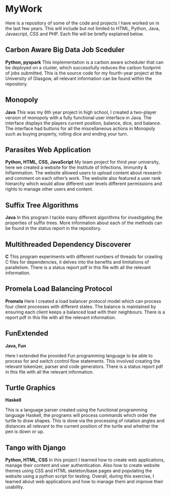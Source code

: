 # MyWork
Here is a repository of some of the code and projects I have worked on in the last few years. This will include but not limited to HTML, Python, Java, Javascript, CSS and PHP. Each file will be briefly explained below.

## Carbon Aware Big Data Job Sceduler
**Python, pyspark**
This implementation is a carbon aware scheduler that can be deployed on a cluster, which successfully reduces the carbon footprint of jobs submitted. This is the source code for my fourth-year project at the University of Glasgow, all relevant information can be found within the repository.

## Monopoly
**Java**
This was my 6th year project in high school, I created a two-player version of monopoly with a fully functional user interface in Java. The interface displays the players current position, balance, dice, and balance. The interface had buttons for all the miscellaneous actions in Monopoly such as buying property, rolling dice and ending your turn.

## Parasites Web Application
**Python, HTML, CSS, JavaScript**
My team project for third year university, here we created a website for the Institute of Infections, Immunity & Inflammation. The website allowed users to upload content about research and comment on each other’s work. The website also featured a user rank hierarchy which would allow different user levels different permissions and rights to manage other users and content.

## Suffix Tree Algorithms
**Java**
In this program I tackle many different algorithms for investigating the properties of suffix trees. More information about each of the methods can be found in the status report in the repository.

## Multithreaded Dependency Discoverer
**C**
This program experiments with different numbers of threads for crawling C files for dependencies, it delves into the benefits and limitations of parallelism. There is a status report pdf in this file with all the relevant information.

## Promela Load Balancing Protocol
**Promela**
Here I created a load balancer protocol model which can process four client processes with different states. The balance is maintained by ensuring each client keeps a balanced load with their neighbours. There is a report pdf in this file with all the relevant information.

## FunExtended
**Java, Fun**

Here I extended the provided Fun programming language to be able to process for and switch control flow statements. This involved creating the relevant tokenizer, parser and code generators. There is a status report pdf in this file with all the relevant information. 

## Turtle Graphics
**Haskell**

This is a language parser created using the functional programming language Haskell, the programs will process commands which order the turtle to draw shapes. This is done via the processing of rotation angles and distances all relevant to the current position of the turtle and whether the pen is down or up.

## Tango with Django
**Python, HTML, CSS**
In this project I learned how to create web applications, manage their content and user authentication. Also how to create website themes using CSS and HTML skeleton/base pages and populating the website using a python script for testing. Overall, during this exercise, I learned about web applications and how to manage them and improve their usability.
